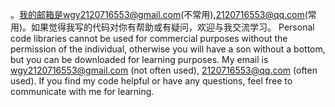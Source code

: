 。我的邮箱是wgy2120716553@gmail.com(不常用),2120716553@qq.com(常用)。如果觉得我写的代码对你有帮助或有疑问，欢迎与我交流学习。
Personal code libraries cannot be used for commercial purposes without the permission of the individual, otherwise you will have a son without a bottom, but you can be downloaded for learning purposes. My email is wgy2120716553@gmail.com (not often used), 2120716553@qq.com (often used). If you find my code helpful or have any questions, feel free to communicate with me for learning.
